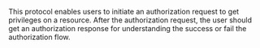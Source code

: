 This protocol enables users to initiate an authorization request to get privileges on a resource. After the authorization request, the user should get an authorization response for understanding the success or fail the authorization flow.